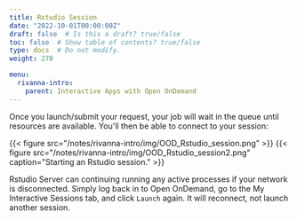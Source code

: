```yaml
---
title: Rstudio Session
date: "2022-10-01T00:00:00Z"
draft: false  # Is this a draft? true/false
toc: false  # Show table of contents? true/false
type: docs  # Do not modify.
weight: 270

menu:
  rivanna-intro:
    parent: Interactive Apps with Open OnDemand
---
```


Once you launch/submit your request, your job will wait in the queue until resources are available. You'll then be able to connect to your session:

{{< figure src="/notes/rivanna-intro/img/OOD_Rstudio_session.png" >}}
{{< figure src="/notes/rivanna-intro/img/OOD_Rstudio_session2.png" caption="Starting an Rstudio session." >}}

Rstudio Server can continuing running any active processes if your network is disconnected.  Simply log back in to Open OnDemand, go to the My Interactive Sessions tab, and click `Launch`  again.  It will reconnect, not launch another session.  
